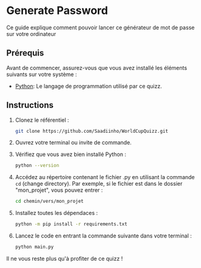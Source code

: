 # Generate Password

Ce guide explique comment pouvoir lancer ce générateur de mot de passe sur votre ordinateur

## Prérequis

Avant de commencer, assurez-vous que vous avez installé les éléments suivants sur votre système :

- [Python](https://www.python.org/downloads/): Le langage de programmation utilisé par ce quizz.

## Instructions

1. Clonez le référentiel :

   ```bash
   git clone https://github.com/Saadiinho/WorldCupQuizz.git

2. Ouvrez votre terminal ou invite de commande.
  
3. Vérifiez que vous avez bien installé Python :

   ```bash
   python --version

4. Accédez au répertoire contenant le fichier .py en utilisant la commande `cd` (change directory). Par exemple, si le fichier est dans le dossier "mon_projet", vous pouvez entrer :

   ```bash
   cd chemin/vers/mon_projet

5. Installez toutes les dépendaces :

   ```bash
   python -m pip install -r requirements.txt

6. Lancez le code en entrant la commande suivante dans votre terminal :

   ```bash
   python main.py

Il ne vous reste plus qu'à profiter de ce quizz !

